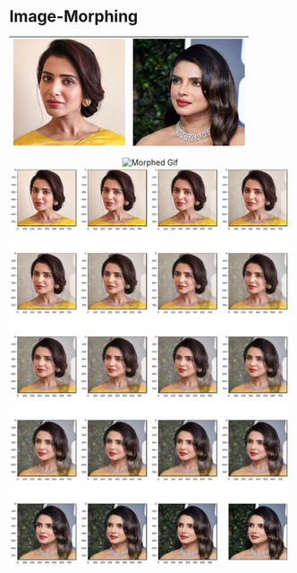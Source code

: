 # Image-Morphing



<div align="center">

| <img src="Images/Lab2/img1.jpg" alt="Samantha" width="200"/> | <img src="Images/Lab2/img21.jpg" alt="Priyanka" width="200"/> |  
| ----------------------------------- | ----------------------------------- | 

<img src="morphed2.gif" alt="Morphed Gif" width="500"/>

</div>

<div>
<img src="Images/Lab2/image morphing.png" alt="Morphed intermediate images" width="500"/>
</div>
